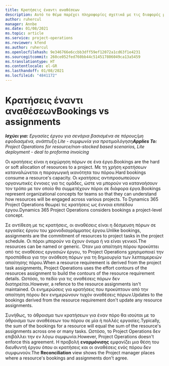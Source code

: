 ```yaml
---
title: Κρατήσεις έναντι αναθέσεων
description: Αυτό το θέμα παρέχει πληροφορίες σχετικά με τις διαφορές μεταξύ των κρατήσεων πόρων και των αναθέσεων πόρων.
author: ruhercul
manager: Annbe
ms.date: 01/08/2021
ms.topic: article
ms.service: project-operations
ms.reviewer: kfend
ms.author: ruhercul
ms.openlocfilehash: 9e346766e6ccbb3dff59ef12072a1cd63f1e4231
ms.sourcegitcommit: 260ce052fed760bb44c514517806049ca13a5459
ms.translationtype: HT
ms.contentlocale: el-GR
ms.lasthandoff: 01/08/2021
ms.locfileid: "4841172"
---
```

# <a name="bookings-vs-assignments"></a><span data-ttu-id="4d885-103">Κρατήσεις έναντι αναθέσεων</span><span class="sxs-lookup"><span data-stu-id="4d885-103">Bookings vs assignments</span></span>

<span data-ttu-id="4d885-104">_**Ισχύει για:** Εργασίες έργου για σενάρια βασισμένα σε πόρους/μη εφοδιασμένα, ανάπτυξη Lite - συμφωνία για προτιμολόγηση_</span><span class="sxs-lookup"><span data-stu-id="4d885-104">_**Applies To:** Project Operations for resource/non-stocked based scenarios, Lite deployment - deal to proforma invoicing_</span></span>

<span data-ttu-id="4d885-105">Οι κρατήσεις είναι η εκχώρηση πόρων σε ένα έργο.</span><span class="sxs-lookup"><span data-stu-id="4d885-105">Bookings are the hard or soft allocation of resources to a project.</span></span> <span data-ttu-id="4d885-106">Με τη χρήση κρατήσεων καταναλώνεται η παραγωγική ικανότητα του πόρου.</span><span class="sxs-lookup"><span data-stu-id="4d885-106">Hard bookings consume a resource's capacity.</span></span> <span data-ttu-id="4d885-107">Οι κρατήσεις αντιπροσωπεύουν οργανωτικές έννοιες για τις ομάδες, ώστε να μπορούν να κατανοήσουν τον τρόπο με τον οποίο θα συμμετέχουν πόροι σε διάφορα έργα.</span><span class="sxs-lookup"><span data-stu-id="4d885-107">Bookings represent organizational concepts for teams so that they can understand how resources will be engaged across various projects.</span></span> <span data-ttu-id="4d885-108">Το Dynamics 365 Project Operations θεωρεί τις κρατήσεις ως έννοια επιπέδου έργου.</span><span class="sxs-lookup"><span data-stu-id="4d885-108">Dynamics 365 Project Operations considers bookings a project-level concept.</span></span> 

<span data-ttu-id="4d885-109">Σε αντίθεση με τις κρατήσεις, οι αναθέσεις είναι η δέσμευση πόρων σε εργασίες έργου του χρονοδιαγράμματος έργου.</span><span class="sxs-lookup"><span data-stu-id="4d885-109">Unlike bookings, assignments are the commitment of resources to project tasks in the project schedule.</span></span> <span data-ttu-id="4d885-110">Οι πόροι μπορούν να έχουν όνομα ή να είναι γενικοί.</span><span class="sxs-lookup"><span data-stu-id="4d885-110">The resources can be named or generic.</span></span>  <span data-ttu-id="4d885-111">Όταν μια απαίτηση πόρου προκύπτει από τις αναθέσεις εργασιών έργου, το Project Operations χρησιμοποιεί την προσπάθεια για την ανάθεση πόρων για τη δημιουργία των λεπτομερειών απαίτησης πόρου.</span><span class="sxs-lookup"><span data-stu-id="4d885-111">When a resource requirement is derived from the project task assignments, Project Operations uses the effort contours of the resources assignment to build the contours of the resource requirement details.</span></span> <span data-ttu-id="4d885-112">Ωστόσο, το πεδίο για τις αναθέσεις πόρων δεν διατηρείται.</span><span class="sxs-lookup"><span data-stu-id="4d885-112">However, a refence to the resource assignments isn't maintained.</span></span> <span data-ttu-id="4d885-113">Οι ενημερώσεις για κρατήσεις που προκύπτουν από την απαίτηση πόρου δεν ενημερώνουν τυχόν αναθέσεις πόρων.</span><span class="sxs-lookup"><span data-stu-id="4d885-113">Updates to the bookings derived from the resource requirement don't update any resource assignments.</span></span>

<span data-ttu-id="4d885-114">Συνήθως, το άθροισμα των κρατήσεων για έναν πόρο θα ισούται με το άθροισμα των αναθέσεων του πόρου σε μία ή πολλές εργασίες.</span><span class="sxs-lookup"><span data-stu-id="4d885-114">Typically, the sum of the bookings for a resource will equal the sum of the resource's assignments across one or many tasks.</span></span> <span data-ttu-id="4d885-115">Ωστόσο, το Project Operations δεν επιβάλλει την εν λόγω συμφωνία.</span><span class="sxs-lookup"><span data-stu-id="4d885-115">However, Project Operations doesn't enforce this agreement.</span></span> <span data-ttu-id="4d885-116">Η προβολή **εναρμόνισης** εμφανίζει μια θέση του διευθυντή έργου όπου οι κρατήσεις και οι αναθέσεις ενός πόρου δεν συμφωνούν.</span><span class="sxs-lookup"><span data-stu-id="4d885-116">The **Reconciliation** view shows the Project manager places where a resource's bookings and assignments don't agree.</span></span>


